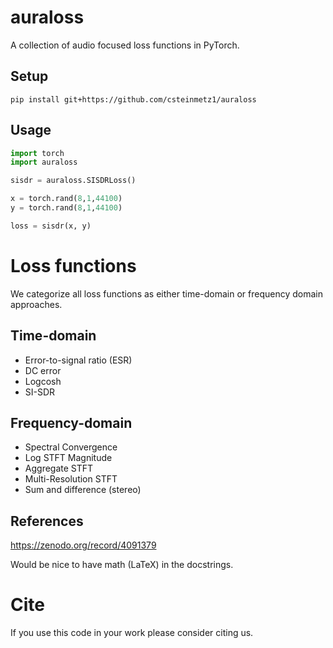 # auraloss
A collection of audio focused loss functions in PyTorch.

## Setup

```
pip install git+https://github.com/csteinmetz1/auraloss
```

## Usage

```python
import torch
import auraloss

sisdr = auraloss.SISDRLoss()

x = torch.rand(8,1,44100)
y = torch.rand(8,1,44100)

loss = sisdr(x, y)

```

# Loss functions

We categorize all loss functions as either time-domain or frequency domain approaches. 

## Time-domain

- Error-to-signal ratio (ESR)
- DC error 
- Logcosh
- SI-SDR

## Frequency-domain

- Spectral Convergence 
- Log STFT Magnitude
- Aggregate STFT 
- Multi-Resolution STFT 
- Sum and difference (stereo)

## References
https://zenodo.org/record/4091379

Would be nice to have math (LaTeX) in the docstrings. 

# Cite
If you use this code in your work please consider citing us.
```
```
